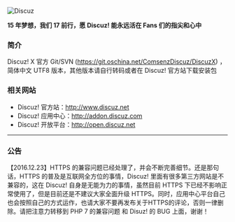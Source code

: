 ![Discuz](http://git.oschina.net/uploads/images/2016/1222/210445_0d4ab69a_1157835.png)

 **15 年梦想，我们 17 前行，愿 Discuz! 能永远活在 Fans 们的指尖和心中** 

### **简介** 

Discuz! X 官方 Git/SVN (https://git.oschina.net/ComsenzDiscuz/DiscuzX) ，简体中文 UTF8 版本，其他版本请自行转码或者在 Discuz! 官方站下载安装包

### **相关网站**
 
- Discuz! 官方站：http://www.discuz.net
- Discuz! 应用中心：http://addon.discuz.com
- Discuz! 开放平台：http://open.discuz.net

----------------------------------------
### **公告**

【2016.12.23】HTTPS 的兼容问题已经处理了，并会不断完善细节。还是那句话，HTTPS 的普及是互联网全方位的事情，Discuz! 里面有很多第三方网站是不兼容的，这在 Discuz! 自身是无能为力的事情，虽然目前 HTTPS 下已经不影响正常使用了，但是目前还是不建议大家全面升级 HTTPS。同时，应用中心平台自己也会按照自己的方式运作，也请大家不要再发布关于HTTPS的评论，否则一律删除。请把注意力转移到 PHP 7 的兼容问题 和 Disuz! 的 BUG 上面，谢谢！